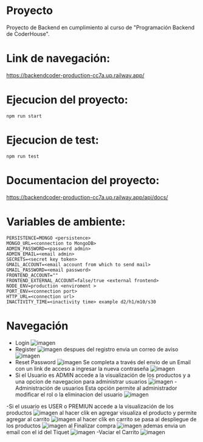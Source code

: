 # Proyecto

Proyecto de Backend en cumplimiento al curso de "Programación Backend de CoderHouse".

# Link de navegación:

https://backendcoder-production-cc7a.up.railway.app/

# Ejecucion del proyecto:

`npm run start`

# Ejecucion de test:
`npm run test`

# Documentacion del proyecto:

https://backendcoder-production-cc7a.up.railway.app/api/docs/

# Variables de ambiente:

```
PERSISTENCE=MONGO <persistence>
MONGO_URL=<connection to MongoDB>
ADMIN_PASSWORD=<password admin>
ADMIN_EMAIL=<email admin>
SECRETS=<secret key token>
GMAIL_ACCOUNT=<email account from which to send mail>
GMAIL_PASSWORD=<email password>
FRONTEND_ACCOUNT=""
FRONTEND_EXTERNAL_ACCOUNT=false/true <external frontend>
NODE_ENV=production <enviroment >
PORT_ENV=<connection port>
HTTP_URL=<connection url>
INACTIVITY_TIME=<inactivity time> example d2/h1/m10/s30
```

# Navegación

- Login
    ![imagen](src/public/img/login.png)
- Register
    ![imagen](src/public/img/register.png)
despues del registro envia un correo de aviso 
    ![imagen](src/public/img/register2.png)
- Reset Password
    ![imagen](src/public/img/reset.png)
    Se completa a través del envio de un Email con un link de acceso a ingresar la nueva contraseña
![imagen](src/public/img/reset2.png)
- Si el Usuario es ADMIN accede a la visualización de los productos y a una opcion de navegacion para administrar usuarios
        ![imagen](src/public/img/navegacionAdmin.png)
      - Administración de usuarios
            Esta opción permite al administrador modificar el rol o la eliminacion del usuario
        ![imagen](src/public/img/navegacionAdmin2.png)

-Si el usuario es USER o PREMIUN accede a la visualización de los productos 
    ![imagen](src/public/img/navegacionUser.png)
    al hacer clik en agregar visualiza el producto y permite agregar al carrito
    ![imagen](src/public/img/navegacionUser2.png)
    al hacer clik en carrito se pasa al despliegue de los productos
    ![imagen](src/public/img/navegacionUserCarrito.png)
    al Finalizar compra
    ![imagen](src/public/img/navegacionUserCarrito2.png)
    ademas envia un email con el id del Tiquet
    ![imagen](src/public/img/navegacionUserCarrito3.png)
-Vaciar el Carrito
![imagen](src/public/img/navegacionUserVaciarCarrito.png)

